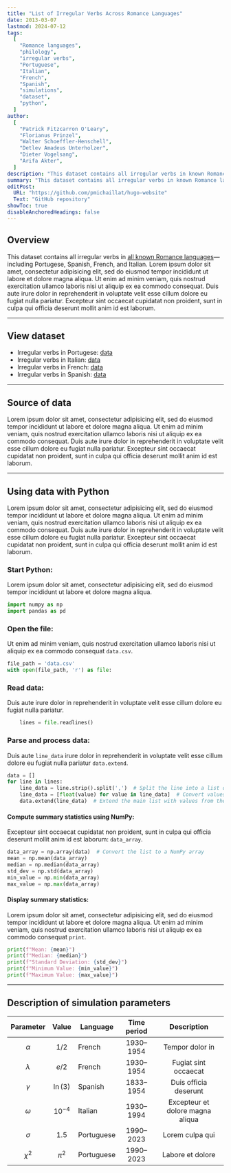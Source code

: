 ```yaml
---
title: "List of Irregular Verbs Across Romance Languages"
date: 2013-03-07
lastmod: 2024-07-12
tags:
  [
    "Romance languages",
    "philology",
    "irregular verbs",
    "Portuguese",
    "Italian",
    "French",
    "Spanish",
    "simulations",
    "dataset",
    "python",
  ]
author:
  [
    "Patrick Fitzcarron O'Leary",
    "Florianus Prinzel",
    "Walter Schoeffler-Henschell",
    "Detlev Amadeus Unterholzer",
    "Dieter Vogelsang",
    "Arifa Akter",
  ]
description: "This dataset contains all irregular verbs in known Romance languages."
summary: "This dataset contains all irregular verbs in known Romance languages."
editPost:
  URL: "https://github.com/pmichaillat/hugo-website"
  Text: "GitHub repository"
showToc: true
disableAnchoredHeadings: false
---
```


## Overview

This dataset contains all irregular verbs in [all known Romance languages](http://www.alexandermccallsmith.com/series/von-igelfeld-series)—including Portugese, Spanish, French, and Italian. Lorem ipsum dolor sit amet, consectetur adipisicing elit, sed do eiusmod tempor incididunt ut labore et dolore magna aliqua. Ut enim ad minim veniam, quis nostrud exercitation ullamco laboris nisi ut aliquip ex ea commodo consequat. Duis aute irure dolor in reprehenderit in voluptate velit esse cillum dolore eu fugiat nulla pariatur. Excepteur sint occaecat cupidatat non proident, sunt in culpa qui officia deserunt mollit anim id est laborum.

---

## View dataset

- Irregular verbs in Portugese: [data](https://github.com/pmichaillat/feru)
- Irregular verbs in Italian: [data](https://github.com/pmichaillat/unemployment-gap)
- Irregular verbs in French: [data](https://github.com/pmichaillat/job-rationing)
- Irregular verbs in Spanish: [data](https://github.com/pmichaillat/countercyclical-multiplier)

---

## Source of data

Lorem ipsum dolor sit amet, consectetur adipisicing elit, sed do eiusmod
tempor incididunt ut labore et dolore magna aliqua. Ut enim ad minim veniam,
quis nostrud exercitation ullamco laboris nisi ut aliquip ex ea commodo
consequat. Duis aute irure dolor in reprehenderit in voluptate velit esse
cillum dolore eu fugiat nulla pariatur. Excepteur sint occaecat cupidatat non
proident, sunt in culpa qui officia deserunt mollit anim id est laborum.

---

## Using data with Python

Lorem ipsum dolor sit amet, consectetur adipisicing elit, sed do eiusmod
tempor incididunt ut labore et dolore magna aliqua. Ut enim ad minim veniam,
quis nostrud exercitation ullamco laboris nisi ut aliquip ex ea commodo
consequat. Duis aute irure dolor in reprehenderit in voluptate velit esse
cillum dolore eu fugiat nulla pariatur. Excepteur sint occaecat cupidatat non
proident, sunt in culpa qui officia deserunt mollit anim id est laborum.

### Start Python:

Lorem ipsum dolor sit amet, consectetur adipisicing elit, sed do eiusmod
tempor incididunt ut labore et dolore magna aliqua.

```python
import numpy as np
import pandas as pd
```

### Open the file:

Ut enim ad minim veniam, quis nostrud exercitation ullamco laboris nisi ut aliquip ex ea commodo consequat `data.csv`.

```python
file_path = 'data.csv'
with open(file_path, 'r') as file:
```

### Read data:

Duis aute irure dolor in reprehenderit in voluptate velit esse
cillum dolore eu fugiat nulla pariatur.

```python
    lines = file.readlines()
```

### Parse and process data:

Duis aute `line_data` irure dolor in reprehenderit in voluptate velit esse
cillum dolore eu fugiat nulla pariatur `data.extend`.

```python
data = []
for line in lines:
    line_data = line.strip().split(',')  # Split the line into a list of values
    line_data = [float(value) for value in line_data]  # Convert values to floats
    data.extend(line_data)  # Extend the main list with values from the line
```

#### Compute summary statistics using NumPy:

Excepteur sint occaecat cupidatat non proident, sunt in culpa qui officia deserunt mollit anim id est laborum: `data_array`.

```python
data_array = np.array(data)  # Convert the list to a NumPy array
mean = np.mean(data_array)
median = np.median(data_array)
std_dev = np.std(data_array)
min_value = np.min(data_array)
max_value = np.max(data_array)
```

#### Display summary statistics:

Lorem ipsum dolor sit amet, consectetur adipisicing elit, sed do eiusmod
tempor incididunt ut labore et dolore magna aliqua. Ut enim ad minim veniam,
quis nostrud exercitation ullamco laboris nisi ut aliquip ex ea commodo
consequat `print`.

```python
print(f"Mean: {mean}")
print(f"Median: {median}")
print(f"Standard Deviation: {std_dev}")
print(f"Minimum Value: {min_value}")
print(f"Maximum Value: {max_value}")
```

---

## Description of simulation parameters

| Parameter |   Value   | Language   | Time period |           Description            |
| :-------: | :-------: | ---------- | :---------: | :------------------------------: |
| $\alpha$  |   $1/2$   | French     |  1930–1954  |         Tempor dolor in          |
| $\lambda$ |   $e/2$   | French     |  1930–1954  |       Fugiat sint occaecat       |
| $\gamma$  | $\ln(3)$  | Spanish    |  1833–1954  |      Duis officia deserunt       |
| $\omega$  | $10^{-4}$ | Italian    |  1930–1994  | Excepteur et dolore magna aliqua |
| $\sigma$  |   $1.5$   | Portuguese |  1990–2023  |         Lorem culpa qui          |
| $\chi^2$  |  $\pi^2$  | Portuguese |  1990–2023  |         Labore et dolore         |
